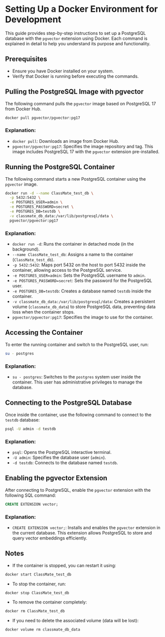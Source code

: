 # Setting Up a Docker Environment for Development

This guide provides step-by-step instructions to set up a PostgreSQL database with the `pgvector` extension using Docker. Each command is explained in detail to help you understand its purpose and functionality.

## Prerequisites
- Ensure you have Docker installed on your system.
- Verify that Docker is running before executing the commands.

## Pulling the PostgreSQL Image with pgvector
The following command pulls the `pgvector` image based on PostgreSQL 17 from Docker Hub.

```sh
docker pull pgvector/pgvector:pg17
```

### Explanation:
- `docker pull`: Downloads an image from Docker Hub.
- `pgvector/pgvector:pg17`: Specifies the image repository and tag. This image includes PostgreSQL 17 with the `pgvector` extension pre-installed.

## Running the PostgreSQL Container
The following command starts a new PostgreSQL container using the `pgvector` image.

```sh
docker run -d --name ClassMate_test_db \
  -p 5432:5432 \
  -e POSTGRES_USER=admin \
  -e POSTGRES_PASSWORD=secret \
  -e POSTGRES_DB=testdb \
  -v classmate_db_data:/var/lib/postgresql/data \
  pgvector/pgvector:pg17
```

### Explanation:
- `docker run -d`: Runs the container in detached mode (in the background).
- `--name ClassMate_test_db`: Assigns a name to the container (`ClassMate_test_db`).
- `-p 5432:5432`: Maps port 5432 on the host to port 5432 inside the container, allowing access to the PostgreSQL service.
- `-e POSTGRES_USER=admin`: Sets the PostgreSQL username to `admin`.
- `-e POSTGRES_PASSWORD=secret`: Sets the password for the PostgreSQL user.
- `-e POSTGRES_DB=testdb`: Creates a database named `testdb` inside the container.
- `-v classmate_db_data:/var/lib/postgresql/data`: Creates a persistent volume (`classmate_db_data`) to store PostgreSQL data, preventing data loss when the container stops.
- `pgvector/pgvector:pg17`: Specifies the image to use for the container.

## Accessing the Container
To enter the running container and switch to the PostgreSQL user, run:

```sh
su - postgres
```

### Explanation:
- `su - postgres`: Switches to the `postgres` system user inside the container. This user has administrative privileges to manage the database.

## Connecting to the PostgreSQL Database
Once inside the container, use the following command to connect to the `testdb` database:

```sh
psql -U admin -d testdb
```

### Explanation:
- `psql`: Opens the PostgreSQL interactive terminal.
- `-U admin`: Specifies the database user (`admin`).
- `-d testdb`: Connects to the database named `testdb`.

## Enabling the pgvector Extension
After connecting to PostgreSQL, enable the `pgvector` extension with the following SQL command:

```sql
CREATE EXTENSION vector;
```

### Explanation:
- `CREATE EXTENSION vector;`: Installs and enables the `pgvector` extension in the current database. This extension allows PostgreSQL to store and query vector embeddings efficiently.

## Notes
- If the container is stopped, you can restart it using:
```sh
docker start ClassMate_test_db
```
- To stop the container, run:
```sh
docker stop ClassMate_test_db
```
- To remove the container completely:
```sh
docker rm ClassMate_test_db
```
- If you need to delete the associated volume (data will be lost):
```sh
docker volume rm classmate_db_data
```

